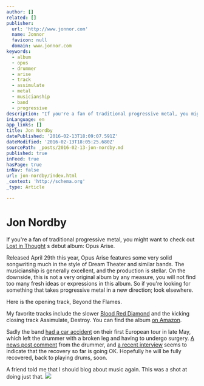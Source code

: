 ```yaml
---
author: []
related: []
publisher:
  url: 'http://www.jonnor.com'
  name: Jonnor
  favicon: null
  domain: www.jonnor.com
keywords:
  - album
  - opus
  - drummer
  - arise
  - track
  - assimulate
  - metal
  - musicianship
  - band
  - progressive
description: "If you're a fan of traditional progressive metal, you might want to check out Lost in Thought s debut album: Opus Arise. Released April 29th this year, Opus Arise features some very solid songwriting much in the style of Dream Theater and similar bands. The musicianship is generally excellent, and the production is stellar."
inLanguage: en
app_links: []
title: Jon Nordby
datePublished: '2016-02-13T18:09:07.591Z'
dateModified: '2016-02-13T18:05:25.680Z'
sourcePath: _posts/2016-02-13-jon-nordby.md
published: true
inFeed: true
hasPage: true
inNav: false
url: jon-nordby/index.html
_context: 'http://schema.org'
_type: Article

---
```

# Jon Nordby

If you're a fan of traditional progressive metal, you might want to check out [Lost in Thought][0] s debut album: Opus Arise.

Released April 29th this year, Opus Arise features some very solid songwriting much in the style of Dream Theater and similar bands. The musicianship is generally excellent, and the production is stellar. On the downside, this is not a very original album by any measure, you will not find too many fresh ideas or expressions in this album. So if you're looking for something that takes progressive metal in a new direction; look elsewhere.

Here is the opening track, Beyond the Flames.

My favorite tracks include the slower [Blood Red Diamond][1] and the kicking closing track Assimulate, Destroy. You can find the album [on Amazon][2].

Sadly the band [had a car accident][3] on their first European tour in late May, which left the drummer with a broken leg and having to undergo surgery. [A news post comment][4] from the drummer, and [a recent interview][5] seems to indicate that the recovery so far is going OK. Hopefully he will be fully recovered, back to playing drums, soon.

A friend told me that I should blog about music again. This was a shot at doing just that.
[![](http://www.jonnor.com/wp/wp-content/plugins/flattr/img/flattr-badge-large.png)][6]

[0]: http://lostinthoughtband.com/Default.aspx
[1]: http://www.youtube.com/watch?v=vfCGJXzFofM
[2]: http://www.amazon.com/Opus-Arise-Lost-Thought/dp/B004SFIN3E
[3]: http://www.bbc.co.uk/news/uk-wales-south-west-wales-13521199
[4]: http://www.serenity-band.com/index.php/newsarticle/items/lost-in-thought-car-accident.html
[5]: http://www.therocktologist.com/lost-in-thought-interview.html
[6]: http://www.jonnor.com/wp/?flattrss_redirect&id=441&md5=c6a4fe427fc2820b9294a6478ffe1686